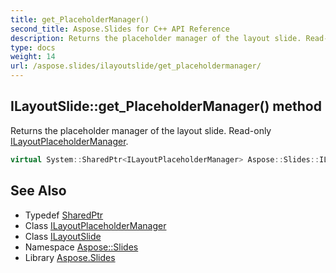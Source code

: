 ```yaml
---
title: get_PlaceholderManager()
second_title: Aspose.Slides for C++ API Reference
description: Returns the placeholder manager of the layout slide. Read-only ILayoutPlaceholderManager.
type: docs
weight: 14
url: /aspose.slides/ilayoutslide/get_placeholdermanager/
---
```

## ILayoutSlide::get_PlaceholderManager() method


Returns the placeholder manager of the layout slide. Read-only [ILayoutPlaceholderManager](../../ilayoutplaceholdermanager/).

```cpp
virtual System::SharedPtr<ILayoutPlaceholderManager> Aspose::Slides::ILayoutSlide::get_PlaceholderManager()=0
```

## See Also

* Typedef [SharedPtr](../../../system/sharedptr/)
* Class [ILayoutPlaceholderManager](../../ilayoutplaceholdermanager/)
* Class [ILayoutSlide](../)
* Namespace [Aspose::Slides](../../)
* Library [Aspose.Slides](../../../)